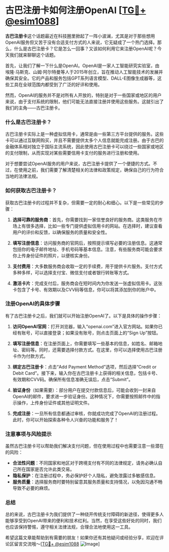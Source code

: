 # 古巴注册卡如何注册OpenAI [[TG💪+ @esim1088](https://t.me/s/esim1088)]

**古巴注册卡**这个话题最近在科技圈里掀起了一阵小波澜，尤其是对于那些想用OpenAI服务但又苦于没有合适支付方式的人来说，它无疑成了一个热门选择。那么，什么是古巴注册卡？它是怎么一回事？又该如何利用它来注册OpenAI呢？今天我们就来聊聊这个话题。

首先，让我们了解一下什么是OpenAI。OpenAI是一家人工智能研究实验室，由埃隆·马斯克、山姆·阿尔特曼等人于2015年创立，旨在推动人工智能技术的发展并确保其安全。它的产品和服务包括GPT系列语言模型、DALL-E图像生成器等，这些工具在全球范围内都受到了广泛的好评和使用。

然而，OpenAI的服务并不是对所有人开放的，特别是对于一些国家或地区的用户来说，由于支付系统的限制，他们可能无法直接注册并使用这些服务。这就引出了我们的主角——古巴注册卡。

### 什么是古巴注册卡？

古巴注册卡实际上是一种虚拟信用卡，通常是由一些第三方平台提供的服务。这些卡可以通过互联网购买，并且不需要提供太多个人信息就能完成注册。由于古巴的金融体系相对独立于国际主流系统，因此使用古巴注册卡可以绕过一些国家或地区的支付限制，从而实现对某些需要信用卡支付的服务进行注册和使用。

对于想要尝试OpenAI服务的用户来说，古巴注册卡提供了一个便捷的方式。不过，在使用之前，我们需要了解清楚相关的法律和政策规定，确保自己的行为符合当地的法律法规。

### 如何获取古巴注册卡？

获取古巴注册卡的过程并不复杂，但需要一定的耐心和细心。以下是一些常见的步骤：

1. **选择可靠的服务商**：首先，你需要找到一家信誉良好的服务商。这类服务在市场上有很多选择，比如一些专门提供虚拟信用卡的网站。在选择时，建议查看用户的评价和反馈，以确保服务的质量和安全性。

2. **填写注册信息**：访问服务商的官网后，按照提示填写必要的注册信息。这通常包括你的电子邮件地址、手机号码等基本信息。注意，有些服务商可能会要求你上传身份证件的照片，以便核实身份。

3. **支付费用**：大多数服务商会收取一定的手续费，用于提供卡片服务。支付方式多种多样，可以选择支付宝、微信支付或者银行转账等方式。

4. **激活卡片**：完成支付后，服务商会在短时间内为你发送一张虚拟信用卡。这张卡包含了卡号、有效期以及CVV码等信息，你可以将其添加到你的账户中。

### 注册OpenAI的具体步骤

有了古巴注册卡之后，我们就可以开始注册OpenAI了。以下是具体的操作步骤：

1. **访问OpenAI官网**：打开浏览器，输入“openai.com”进入官方网站。如果你已经有账号，可以直接登录；如果没有账号，则点击页面上的“Sign Up”按钮。

2. **填写注册信息**：在注册页面上，你需要填写一些基本的信息，如姓名、邮箱地址、密码等。同时，还需要选择付款方式。在这里，你可以选择使用古巴注册卡作为付款方式。

3. **绑定古巴注册卡**：点击“Add Payment Method”选项，然后选择“Credit or Debit Card”。接下来，输入你在古巴注册卡上获得的相关信息，包括卡号、有效期和CVV码。确保所有信息准确无误后，点击“Submit”。

4. **验证身份**（如果需要）：部分用户在提交付款信息后，可能会收到一封来自OpenAI的邮件，要求进一步验证身份。这种情况下，你需要按照邮件中的指示操作，上传身份证件或其他证明文件。

5. **完成注册**：一旦所有信息都通过审核，你就成功完成了OpenAI的注册过程。此时，你可以开始探索各种令人兴奋的功能和服务了！

### 注意事项与风险提示

虽然古巴注册卡可以帮助我们解决支付问题，但在使用过程中也需要注意一些潜在的风险：

- **合法性问题**：不同国家和地区对于跨境支付有不同的法律规定，请务必确认自己所在国家是否允许此类交易。
- **隐私保护**：在注册过程中，务必保护好个人隐私，避免泄露过多敏感信息。
- **服务质量**：选择服务商时要特别留意其服务质量和支持情况，以免因沟通不畅导致不必要的麻烦。

### 总结

总的来说，古巴注册卡为我们提供了一种绕开传统支付障碍的新途径，使得更多人能够享受到OpenAI带来的便利和技术红利。当然，在享受这些好处的同时，我们也应该保持警惕，遵守相关法律法规，合理合法地使用这一工具。

希望这篇文章能帮助到有需要的朋友！如果你还有其他疑问或经验分享，欢迎在评论区留言交流哦～[[TG💪+ @esim1088](https://t.me/s/esim1088) ![Image](https://i.postimg.cc/4NQfJmqS/Snipaste-2025-05-13-00-14-12.png)]